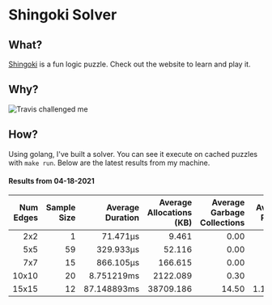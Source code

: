 # Shingoki Solver

## What?
[Shingoki](https://www.puzzle-shingoki.com) is a fun logic puzzle. Check out the website to learn and play it.

## Why?

![Travis challenged me](https://user-images.githubusercontent.com/23204038/112846696-f1f1fb00-906b-11eb-9693-3130ce4e78d7.png)

## How?

Using golang, I've built a solver. You can see it execute on cached puzzles with `make run`. Below are the latest results from my machine.

</startResults>

#### Results from 04-18-2021

|Num Edges|Sample Size|Average Duration|Average Allocations (KB)|Average Garbage Collections|Average GC Pause (ns)|
|-:|-:|-:|-:|-:|-:|
|2x2|1|71.471µs|9.461|0.00|0s|
|5x5|59|329.933µs|52.116|0.00|0s|
|7x7|15|866.105µs|166.615|0.00|0s|
|10x10|20|8.751219ms|2122.089|0.30|18.125µs|
|15x15|12|87.148893ms|38709.186|14.50|1.107551ms|
